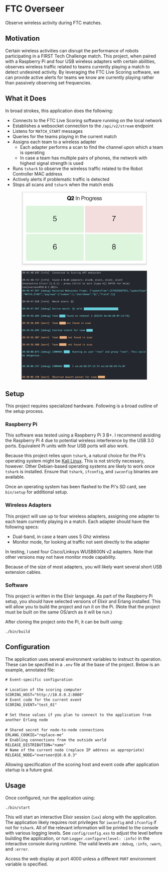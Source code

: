 # FTC Overseer

Observe wireless activity during FTC matches.

## Motivation

Certain wireless activities can disrupt the performance of robots participating in a FIRST Tech
Challenge match. This project, when paired with a Raspberry Pi and four USB wireless adapters with
certain abilities, observes wireless traffic related to teams currently playing a match to detect
undesired activity. By leveraging the FTC Live Scoring software, we can provide active alerts for
teams we know are currently playing rather than passively observing set frequencies.

## What it Does

In broad strokes, this application does the following:

- Connects to the FTC Live Scoring software running on the local network
- Establishes a websocket connection to the `/api/v2/stream` endpoint
- Listens for `MATCH_START` messages
- Queries for the teams playing in the current match
- Assigns each team to a wireless adapter
  - Each adapter performs a scan to find the channel upon which a team is operating
  - In case a team has multiple pairs of phones, the network with highest signal strength is used
- Runs `tshark` to observe the wireless traffic related to the Robot Controller MAC address
- Actively alerts if problematic traffic is detected
- Stops all scans and `tshark` when the match ends

<p align="center"><img src="https://github.com/aj-foster/overseer/blob/master/docs/display-output.png" width="400" alt="Display Screenshot"></p>

<p align="center"><img src="https://github.com/aj-foster/overseer/blob/master/docs/console-output.png" width="400" alt="Console Screenshot"></p>

## Setup

This project requires specialized hardware. Following is a broad outline of the setup process.

### Raspberry Pi

This software was tested using a Raspberry Pi 3 B+. I recommend avoiding the Raspberry Pi 4 due to
potential wireless interference by the USB 3.0 ports. Equivalent Pi units with four USB ports will
also work.

Because this project relies upon `tshark`, a natural choice for the Pi's operating system might be
[Kali Linux](https://docs.kali.org/kali-on-arm/install-kali-linux-arm-raspberry-pi). This is not
strictly necessary, however. Other Debian-based operating systems are likely to work once `tshark`
is installed. Ensure that `tshark`, `ifconfig`, and `iwconfig` binaries are available.

Once an operating system has been flashed to the Pi's SD card, see `bin/setup` for additional setup.

### Wireless Adapters

This project will use up to four wireless adapters, assigning one adapter to each team currently
playing in a match. Each adapter should have the following specs:

- Dual-band, in case a team uses 5 Ghz wireless
- Monitor mode, for looking at traffic not sent directly to the adapter

In testing, I used four Cisco/Linksys WUSB600N v2 adapters. Note that other versions may not have
monitor mode capability.

Because of the size of most adapters, you will likely want several short USB extension cables.

### Software

This project is written in the Elixir language. As part of the Raspberry Pi setup, you should have
selected versions of Elixir and Erlang installed. This will allow you to build the project and run
it on the Pi. (Note that the project must be built on the same OS/arch as it will be run.)

After cloning the project onto the Pi, it can be built using:

```shell
./bin/build
```

## Configuration

The application uses several environment variables to instruct its operation. These can be specified
in a `.env` file at the base of the project. Below is an example, annotated file:

```shell
# Event-specific configuration

# Location of the scoring computer
SCORING_HOST="http://10.0.0.2:8080"
# Event code for the current event
SCORING_EVENT="test_01"

# Set these values if you plan to connect to the application from another Erlang node

# Shared secret for node-to-node connections
ERLANG_COOKIE="replace-me"
# Enabling connections from the outside world
RELEASE_DISTRIBUTION="name"
# Name of the current node (replace IP address as appropriate)
RELEASE_NODE="overseer@10.0.0.3"
```

Allowing specification of the scoring host and event code after application startup is a future
goal.

## Usage

Once configured, run the application using:

```shell
./bin/start
```

This will start an interactive Elixir session (`iex`) along with the application. The application
likely requires root privileges for `iwconfig` and `ifconfig` if not for `tshark`. All of the
relevant information will be printed to the console with various logging levels. See
`config/config.exs` to adjust the level before building the application, or run
`Logger.configure(level: :info)` in the interactive console during runtime. The valid levels are
`:debug`, `:info`, `:warn`, and `:error`.

Access the web display at port 4000 unless a different `PORT` environment variable is specified.
